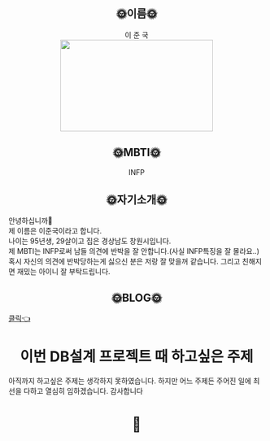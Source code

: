 
## <center>🌞이름🌞</center>
<center>이 준 국</center>
<center><img src="https://images.unsplash.com/photo-1565945887714-d5139f4eb0ce?q=80&w=2070&auto=format&fit=crop&ixlib=rb-4.0.3&ixid=M3wxMjA3fDB8MHxwaG90by1wYWdlfHx8fGVufDB8fHx8fA%3D%3D"width = "300" height = "180"></center>  

## <center>🌞MBTI🌞</center>
<center>INFP</center>  


## <center>🌞자기소개🌞</center>
안녕하십니까👏  
제 이름은 이준국이라고 합니다.  
나이는 95년생, 29살이고 집은 경상남도 창원시입니다.  
제 MBTI는 INFP로써 남들 의견에 반박을 잘 안합니다.(사실 INFP특징을 잘 몰라요..)  
혹시 자신의 의견에 반박당하는게 싫으신 분은 저랑 잘 맞을꺼 같습니다. 그리고 친해지면 재밌는 아이니 잘 부탁드립니다.


## <center>🌞BLOG🌞</center>
[클릭👈](https://velog.io/@ell0404)

# <center> 이번 DB설계 프로젝트 때 하고싶은 주제</center>
아직까지 하고싶은 주제는 생각하지 못하였습니다. 하지만 어느 주제든 주어진 일에 최선을 다하고 열심히 임하겠습니다.
감사합니다
# <center>🫡</center>
